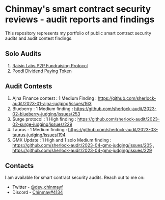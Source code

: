# Chinmay's smart contract security reviews - audit reports and findings

This repository represents my portfolio of public smart contract security audits and audit contest findings.

## Solo Audits

1. [Raisin Labs P2P Fundraising Protocol](https://github.com/chinmay-farkya/Audits/blob/main/solo/Raisin-p2p-fundraising.pdf)
2. [Poodl Dividend Paying Token](https://github.com/chinmay-farkya/Audits/blob/main/solo/poodltech-dividend-paying-token.md)

## Audit Contests
1. Ajna Finance contest : 1 Medium Finding : https://github.com/sherlock-audit/2023-01-ajna-judging/issues/163
2. Blueberry : 1 Medium finding : https://github.com/sherlock-audit/2023-02-blueberry-judging/issues/253
3. Surge protocol : 1 High finding : https://github.com/sherlock-audit/2023-02-surge-judging/issues/229
4. Taurus : 1 Medium finding : https://github.com/sherlock-audit/2023-03-taurus-judging/issues/194
5. GMX Update : 1 High and 1 solo Medium finding : https://github.com/sherlock-audit/2023-04-gmx-judging/issues/205 , https://github.com/sherlock-audit/2023-04-gmx-judging/issues/229

## Contacts

I am available for smart contract security audits. Reach out to me on:

- Twitter - [@dev_chinmayf](https://twitter.com/dev_chinmayf)
- Discord - [Chinmay#4134](https://discordapp.com/users/732959289139789875)
